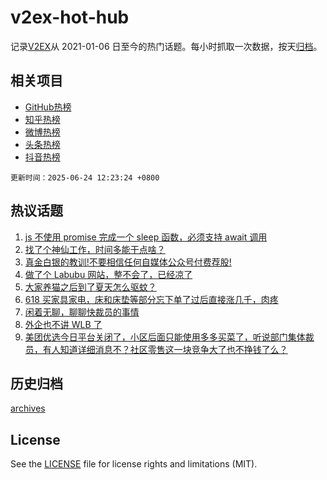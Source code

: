 # v2ex-hot-hub

 记录[V2EX](https://www.v2ex.com/)从 2021-01-06 日至今的热门话题。每小时抓取一次数据，按天[归档](archives)。
 
 ## 相关项目

- [GitHub热榜](https://github.com/lonnyzhang423/github-hot-hub)
- [知乎热榜](https://github.com/lonnyzhang423/zhihu-hot-hub)
- [微博热榜](https://github.com/lonnyzhang423/weibo-hot-hub)
- [头条热榜](https://github.com/lonnyzhang423/toutiao-hot-hub)
- [抖音热榜](https://github.com/lonnyzhang423/douyin-hot-hub)


 `更新时间：2025-06-24 12:23:24 +0800`

## 热议话题

1. [js 不使用 promise 完成一个 sleep 函数，必须支持 await 调用](https://www.v2ex.com/t/1140531)
1. [找了个神仙工作，时间多能干点啥？](https://www.v2ex.com/t/1140565)
1. [真金白银的教训!不要相信任何自媒体公众号付费荐股!](https://www.v2ex.com/t/1140419)
1. [做了个 Labubu 网站，整不会了，已经凉了](https://www.v2ex.com/t/1140560)
1. [大家养猫之后到了夏天怎么驱蚊？](https://www.v2ex.com/t/1140594)
1. [618 买家具家电，床和床垫等部分忘下单了过后直接涨几千，肉疼](https://www.v2ex.com/t/1140566)
1. [闲着无聊，聊聊快裁员的事情](https://www.v2ex.com/t/1140530)
1. [外企也不讲 WLB 了](https://www.v2ex.com/t/1140439)
1. [美团优选今日平台关闭了，小区后面只能使用多多买菜了，听说部门集体裁员，有人知道详细消息不？社区零售这一块竞争大了也不挣钱了么？](https://www.v2ex.com/t/1140424)

## 历史归档

[archives](archives)

## License

See the [LICENSE](LICENSE) file for license rights and limitations (MIT).
